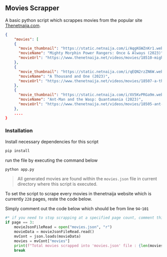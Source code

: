 ## Movies Scrapper

A basic python script which scrappes movies from the popular site [Thenetnaija.com](https://www.thenetnaija.net/videos/movies/page/1).

```json
{
    "movies": [
    {
      "movie_thumbnail": "https://static.netnaija.com/i/AqgKGWZnKr1.webp",
      "movieName": "Mighty Morphin Power Rangers: Once & Always (2023)",
      "movieUrl": "https://www.thenetnaija.net/videos/movies/18510-mighty-morphin-power-rangers-once-always-2023"
    },
    {
      "movie_thumbnail": "https://static.netnaija.com/i/qEQN2rzZN6W.webp",
      "movieName": "A Thousand and One (2023)",
      "movieUrl": "https://www.thenetnaija.net/videos/movies/18507-a-thousand-and-one-2023"
    },
    {
      "movie_thumbnail": "https://static.netnaija.com/i/XV5KvPRGa9m.webp",
      "movieName": "Ant-Man and the Wasp: Quantumania (2023)",
      "movieUrl": "https://www.thenetnaija.net/videos/movies/18505-ant-man-and-the-wasp-quantumania-2023"
    },
    ....
}
```

### Installation

Install necessary dependencies for this script

```bash
pip install
```

run the file by executing the command below

```bash
python app.py
```

> All generated movies are found within the `movies.json` file in current directory where this script is executed.

To set the script to scrape every movies in thenetnaija website which is currently `228` pages, reste the code below.

Simply comment out the code below which should be from line `94`-`101`

```py
#* if you need to stop scrapping at a specified page count, comment this line below
if page == 3:
    movieJsonFileRead = open("movies.json", "r")
    movieData = movieJsonFileRead.read()
    mvCont = json.loads(movieData)
    movies = mvCont["movies"]
    print(f"Total movies scrapped into 'movies.json' file : {len(movies)}")
    break
```
